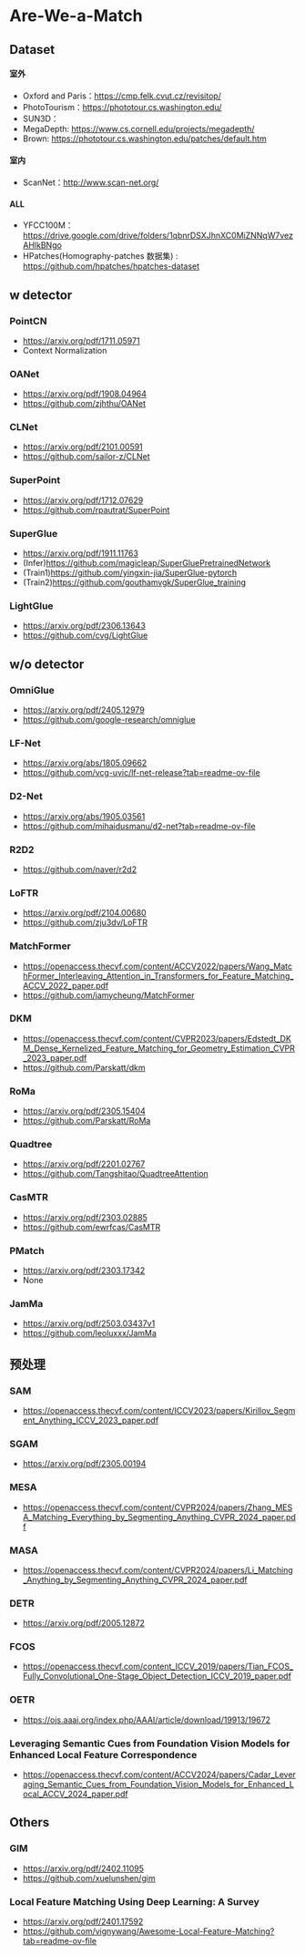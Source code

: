 # Are-We-a-Match
## Dataset
#### 室外
- Oxford and Paris：https://cmp.felk.cvut.cz/revisitop/
- PhotoTourism：https://phototour.cs.washington.edu/
- SUN3D：
- MegaDepth: https://www.cs.cornell.edu/projects/megadepth/
- Brown: https://phototour.cs.washington.edu/patches/default.htm
#### 室内
- ScanNet：http://www.scan-net.org/
#### ALL
- YFCC100M：https://drive.google.com/drive/folders/1qbnrDSXJhnXC0MiZNNqW7vezAHlkBNgo
- HPatches(Homography-patches 数据集) : https://github.com/hpatches/hpatches-dataset

## w detector
### PointCN
- https://arxiv.org/pdf/1711.05971
- Context Normalization
### OANet
- https://arxiv.org/pdf/1908.04964
- https://github.com/zjhthu/OANet
### CLNet
- https://arxiv.org/pdf/2101.00591
- https://github.com/sailor-z/CLNet
### SuperPoint
- https://arxiv.org/pdf/1712.07629
- https://github.com/rpautrat/SuperPoint
### SuperGlue
- https://arxiv.org/pdf/1911.11763
- (Infer)https://github.com/magicleap/SuperGluePretrainedNetwork
- (Train1)https://github.com/yingxin-jia/SuperGlue-pytorch
- (Train2)https://github.com/gouthamvgk/SuperGlue_training
### LightGlue
- https://arxiv.org/pdf/2306.13643
- https://github.com/cvg/LightGlue


## w/o detector
### OmniGlue
- https://arxiv.org/pdf/2405.12979
- https://github.com/google-research/omniglue
### LF-Net
- https://arxiv.org/abs/1805.09662
- https://github.com/vcg-uvic/lf-net-release?tab=readme-ov-file
### D2-Net
- https://arxiv.org/abs/1905.03561
- https://github.com/mihaidusmanu/d2-net?tab=readme-ov-file
### R2D2
- https://github.com/naver/r2d2
### LoFTR
- https://arxiv.org/pdf/2104.00680
- https://github.com/zju3dv/LoFTR
### MatchFormer
- https://openaccess.thecvf.com/content/ACCV2022/papers/Wang_MatchFormer_Interleaving_Attention_in_Transformers_for_Feature_Matching_ACCV_2022_paper.pdf
- https://github.com/jamycheung/MatchFormer
### DKM
- https://openaccess.thecvf.com/content/CVPR2023/papers/Edstedt_DKM_Dense_Kernelized_Feature_Matching_for_Geometry_Estimation_CVPR_2023_paper.pdf
- https://github.com/Parskatt/dkm
### RoMa
- https://arxiv.org/pdf/2305.15404
- https://github.com/Parskatt/RoMa
### Quadtree
- https://arxiv.org/pdf/2201.02767
- https://github.com/Tangshitao/QuadtreeAttention
### CasMTR
- https://arxiv.org/pdf/2303.02885
- https://github.com/ewrfcas/CasMTR
### PMatch
- https://arxiv.org/pdf/2303.17342
- None
### JamMa
- https://arxiv.org/pdf/2503.03437v1
- https://github.com/leoluxxx/JamMa

## 预处理
### SAM
- https://openaccess.thecvf.com/content/ICCV2023/papers/Kirillov_Segment_Anything_ICCV_2023_paper.pdf
### SGAM
- https://arxiv.org/pdf/2305.00194
### MESA
- https://openaccess.thecvf.com/content/CVPR2024/papers/Zhang_MESA_Matching_Everything_by_Segmenting_Anything_CVPR_2024_paper.pdf
### MASA
- https://openaccess.thecvf.com/content/CVPR2024/papers/Li_Matching_Anything_by_Segmenting_Anything_CVPR_2024_paper.pdf
### DETR
- https://arxiv.org/pdf/2005.12872
### FCOS
- https://openaccess.thecvf.com/content_ICCV_2019/papers/Tian_FCOS_Fully_Convolutional_One-Stage_Object_Detection_ICCV_2019_paper.pdf
### OETR
- https://ojs.aaai.org/index.php/AAAI/article/download/19913/19672
### Leveraging Semantic Cues from Foundation  Vision Models for Enhanced Local  Feature Correspondence
- https://openaccess.thecvf.com/content/ACCV2024/papers/Cadar_Leveraging_Semantic_Cues_from_Foundation_Vision_Models_for_Enhanced_Local_ACCV_2024_paper.pdf



## Others
### GIM
- https://arxiv.org/pdf/2402.11095
- https://github.com/xuelunshen/gim
### Local Feature Matching Using Deep Learning: A Survey
- https://arxiv.org/pdf/2401.17592
- https://github.com/vignywang/Awesome-Local-Feature-Matching?tab=readme-ov-file






